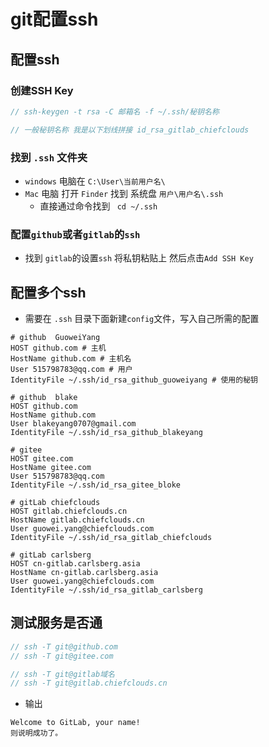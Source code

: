 # git配置ssh

## 配置ssh

### 创建SSH Key

```js
// ssh-keygen -t rsa -C 邮箱名 -f ~/.ssh/秘钥名称

// 一般秘钥名称 我是以下划线拼接 id_rsa_gitlab_chiefclouds
```

### 找到 `.ssh` 文件夹

- `windows` 电脑在 `C:\User\当前用户名\`
- `Mac` 电脑 打开 `Finder` 找到 系统盘 `用户\用户名\.ssh`
  - 直接通过命令找到 ` cd ~/.ssh`

###  配置`github`或者`gitlab`的`ssh`

- 找到 `gitlab`的设置`ssh` 将私钥粘贴上 然后点击`Add SSH Key`

## 配置多个ssh

- 需要在 `.ssh` 目录下面新建`config`文件，写入自己所需的配置

```text
# github  GuoweiYang
HOST github.com # 主机
HostName github.com # 主机名
User 515798783@qq.com # 用户
IdentityFile ~/.ssh/id_rsa_github_guoweiyang # 使用的秘钥

# github  blake
HOST github.com
HostName github.com
User blakeyang0707@gmail.com
IdentityFile ~/.ssh/id_rsa_github_blakeyang

# gitee
HOST gitee.com
HostName gitee.com
User 515798783@qq.com
IdentityFile ~/.ssh/id_rsa_gitee_bloke

# gitLab chiefclouds
HOST gitlab.chiefclouds.cn
HostName gitlab.chiefclouds.cn
User guowei.yang@chiefclouds.com
IdentityFile ~/.ssh/id_rsa_gitlab_chiefclouds

# gitLab carlsberg
HOST cn-gitlab.carlsberg.asia
HostName cn-gitlab.carlsberg.asia
User guowei.yang@chiefclouds.com
IdentityFile ~/.ssh/id_rsa_gitlab_carlsberg
```

## 测试服务是否通

```js
// ssh -T git@github.com
// ssh -T git@gitee.com

// ssh -T git@gitlab域名
// ssh -T git@gitlab.chiefclouds.cn
```

- 输出

```text
Welcome to GitLab, your name!
则说明成功了。
```

